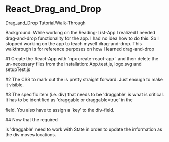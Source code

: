# React_Drag_and_Drop

Drag_and_Drop Tutorial/Walk-Through

Background: While working on the Reading-List-App I realized I needed drag-and-drop functionality for the app. I had no idea how to do this. So I stopped working on the app to teach myself drag-and-drop. This walkthrough is for reference purposes on how I learned drag-and-drop

#1 Create the React-App with 'npx create-react-app <name>' and then delete the un-necessary files from the installation: App.test.js, logo.svg and setupTest.js

#2 The CSS to mark out the <divs> is pretty straight forward. Just enough to make it visible.

#3 The specific item (i.e. div) that needs to be 'draggable' is what is critical. It has to be identified as 'draggable or draggable=true' in the <div> field. You also have to assign a 'key' to the div-field.

#4 Now that the required <div> is 'draggable' need to work with State in order to update the information as the div moves locations.